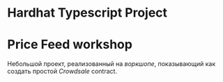 # Hardhat Typescript Project
# Price Feed workshop

Небольшой проект, реализованный на *воркшопе*, показывающий как создать простой *Crowdsale* contract.